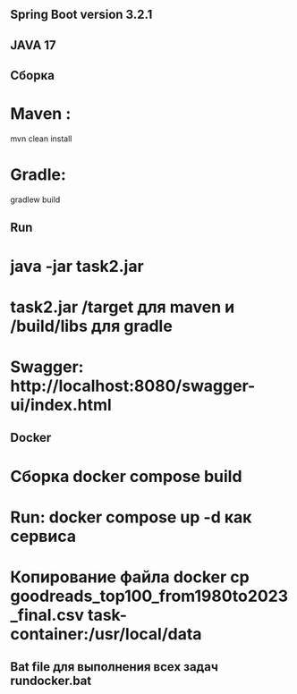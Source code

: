 ## Spring Boot  version 3.2.1
## JAVA 17

## Сборка
  # Maven :
   mvn clean install
  # Gradle:
   gradlew build

## Run
  # java -jar task2.jar
  # task2.jar /target для maven и /build/libs для gradle
# Swagger:  http://localhost:8080/swagger-ui/index.html
## Docker 
  # Сборка docker compose build  
  # Run: docker compose up -d как сервиса
  # Копирование файла docker cp goodreads_top100_from1980to2023_final.csv task-container:/usr/local/data

## Bat file для выполнения всех задач rundocker.bat